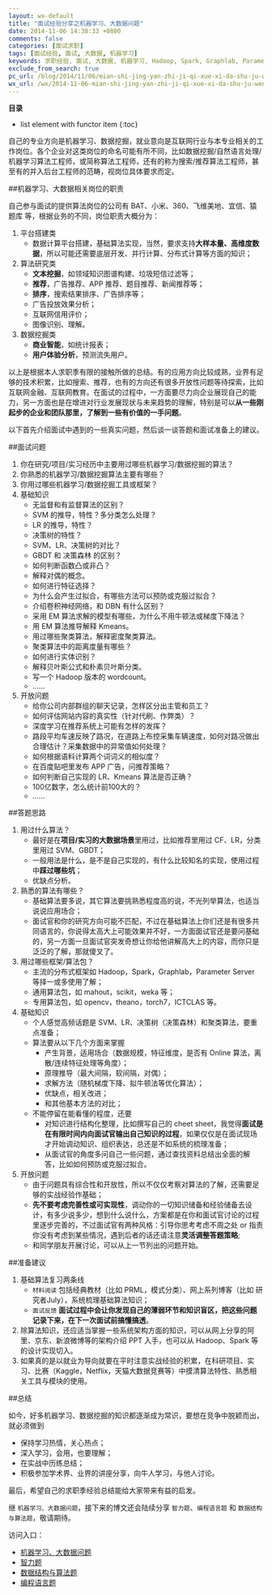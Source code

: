 ```yaml
---
layout: wx-default
title: "面试经验分享之机器学习、大数据问题"
date: 2014-11-06 14:38:33 +0800
comments: false
categories: [面试求职]
tags: [面试经验, 面试, 大数据, 机器学习]
keywords: 求职经验, 面试, 大数据, 机器学习, Hadoop, Spark, Graphlab, Parameter Server, mahout, scikit, weka, opencv, theano, torch7, ICTCLAS
exclude_from_search: true
pc_url: /blog/2014/11/06/mian-shi-jing-yan-zhi-ji-qi-xue-xi-da-shu-ju-wen-ti/
wx_url: /wx/2014-11-06-mian-shi-jing-yan-zhi-ji-qi-xue-xi-da-shu-ju-wen-ti.html
---
```


__目录__

* list element with functor item
{:toc}

<!-- excerpt start -->

自己的专业方向是机器学习、数据挖掘，就业意向是互联网行业与本专业相关的工作岗位。各个企业对这类岗位的命名可能有所不同，比如数据挖掘/自然语言处理/机器学习算法工程师，或简称算法工程师，还有的称为搜索/推荐算法工程师，甚至有的并入后台工程师的范畴，视岗位具体要求而定。

##机器学习、大数据相关岗位的职责

自己参与面试的提供算法岗位的公司有 BAT、小米、360、飞维美地、宜信、猿题库 等，根据业务的不同，岗位职责大概分为：

1. 平台搭建类
	- 数据计算平台搭建，基础算法实现，当然，要求支持**大样本量、高维度数据**，所以可能还需要底层开发、并行计算、分布式计算等方面的知识；
2. 算法研究类
	- **文本挖掘**，如领域知识图谱构建、垃圾短信过滤等；
	- **推荐**，广告推荐、APP 推荐、题目推荐、新闻推荐等；
	- **排序**，搜索结果排序、广告排序等；
	- 广告投放效果分析；
	- 互联网信用评价；
	- 图像识别、理解。
3. 数据挖掘类
	- **商业智能**，如统计报表；
	- **用户体验分析**，预测流失用户。

以上是根据本人求职季有限的接触所做的总结。有的应用方向比较成熟，业界有足够的技术积累，比如搜索、推荐，也有的方向还有很多开放性问题等待探索，比如互联网金融、互联网教育。在面试的过程中，一方面要尽力向企业展现自己的能力，另一方面也是在增进对行业发展现状与未来趋势的理解，特别是可以**从一些刚起步的企业和团队那里，了解到一些有价值的一手问题**。

以下首先介绍面试中遇到的一些真实问题，然后谈一谈答题和面试准备上的建议。

<!-- excerpt end -->

##面试问题

1. 你在研究/项目/实习经历中主要用过哪些机器学习/数据挖掘的算法？
2. 你熟悉的机器学习/数据挖掘算法主要有哪些？
3. 你用过哪些机器学习/数据挖掘工具或框架？
4. 基础知识
	- 无监督和有监督算法的区别？
	- SVM 的推导，特性？多分类怎么处理？
	- LR 的推导，特性？
	- 决策树的特性？
	- SVM、LR、决策树的对比？
	- GBDT 和 决策森林 的区别？
	- 如何判断函数凸或非凸？
	- 解释对偶的概念。
	- 如何进行特征选择？
	- 为什么会产生过拟合，有哪些方法可以预防或克服过拟合？
	- 介绍卷积神经网络，和 DBN 有什么区别？
	- 采用 EM 算法求解的模型有哪些，为什么不用牛顿法或梯度下降法？
	- 用 EM 算法推导解释 Kmeans。
	- 用过哪些聚类算法，解释密度聚类算法。
	- 聚类算法中的距离度量有哪些？
	- 如何进行实体识别？
	- 解释贝叶斯公式和朴素贝叶斯分类。
	- 写一个 Hadoop 版本的 wordcount。
	- ……
5. 开放问题
	- 给你公司内部群组的聊天记录，怎样区分出主管和员工？
	- 如何评估网站内容的真实性（针对代刷、作弊类）？
	- 深度学习在推荐系统上可能有怎样的发挥？
	- 路段平均车速反映了路况，在道路上布控采集车辆速度，如何对路况做出合理估计？采集数据中的异常值如何处理？
	- 如何根据语料计算两个词词义的相似度？
	- 在百度贴吧里发布 APP 广告，问推荐策略？
	- 如何判断自己实现的 LR、Kmeans 算法是否正确？
	- 100亿数字，怎么统计前100大的？
	- ……

##答题思路

1. 用过什么算法？
	- 最好是在**项目/实习的大数据场景**里用过，比如推荐里用过 CF、LR，分类里用过 SVM、GBDT；
	- 一般用法是什么，是不是自己实现的，有什么比较知名的实现，使用过程中**踩过哪些坑**；
	- 优缺点分析。
2. 熟悉的算法有哪些？
	- 基础算法要多说，其它算法要挑熟悉程度高的说，不光列举算法，也适当说说应用场合；
	- 面试官和你的研究方向可能不匹配，不过在基础算法上你们还是有很多共同语言的，你说得太高大上可能效果并不好，一方面面试官还是要问基础的，另一方面一旦面试官突发奇想让你给他讲解高大上的内容，而你只是泛泛的了解，那就傻叉了。
3. 用过哪些框架/算法包？
	- 主流的分布式框架如 Hadoop，Spark，Graphlab，Parameter Server 等择一或多使用了解；
	- 通用算法包，如 mahout，scikit，weka 等；
	- 专用算法包，如 opencv，theano，torch7，ICTCLAS 等。
4. 基础知识
	- 个人感觉高频话题是 SVM、LR、决策树（决策森林）和聚类算法，要重点准备；
	- 算法要从以下几个方面来掌握
		- 产生背景，适用场合（数据规模，特征维度，是否有 Online 算法，离散/连续特征处理等角度）；
		- 原理推导（最大间隔，软间隔，对偶）；
		- 求解方法（随机梯度下降、拟牛顿法等优化算法）；
		- 优缺点，相关改进；
		- 和其他基本方法的对比；
	- 不能停留在能看懂的程度，还要
		- 对知识进行结构化整理，比如撰写自己的 cheet sheet，我觉得**面试是在有限时间内向面试官输出自己知识的过程**，如果仅仅是在面试现场才开始调动知识、组织表达，总还是不如系统的梳理准备；
		- 从面试官的角度多问自己一些问题，通过查找资料总结出全面的解答，比如如何预防或克服过拟合。
5. 开放问题
	- 由于问题具有综合性和开放性，所以不仅仅考察对算法的了解，还需要足够的实战经验作基础；
	- **先不要考虑完善性或可实现性**，调动你的一切知识储备和经验储备去设计，有多少说多少，想到什么说什么，方案都是在你和面试官讨论的过程里逐步完善的，不过面试官有两种风格：引导你思考考虑不周之处 or 指责你没有考虑到某些情况，遇到后者的话还请注意**灵活调整答题策略**;
	- 和同学朋友开展讨论，可以从上一节列出的问题开始。	

##准备建议

1. 基础算法复习两条线
	- `材料阅读` 包括经典教材（比如 PRML，模式分类）、网上系列博客（比如 研究者July），系统梳理基础算法知识；
	- `面试反馈` **面试过程中会让你发现自己的薄弱环节和知识盲区，把这些问题记录下来，在下一次面试前搞懂搞透**。
2. 除算法知识，还应适当掌握一些系统架构方面的知识，可以从网上分享的阿里、京东、新浪微博等的架构介绍 PPT 入手，也可以从 Hadoop、Spark 等的设计实现切入。
3. 如果真的是以就业为导向就要在平时注意实战经验的积累，在科研项目、实习、比赛（Kaggle，Netflix，天猫大数据竞赛等）中摸清算法特性、熟悉相关工具与模块的使用。

##总结

如今，好多机器学习、数据挖掘的知识都逐渐成为常识，要想在竞争中脱颖而出，就必须做到

- 保持学习热情，关心热点；
- 深入学习，会用，也要理解；
- 在实战中历练总结；
- 积极参加学术界、业界的讲座分享，向牛人学习，与他人讨论。

最后，希望自己的求职季经验总结能给大家带来有益的启发。

继 `机器学习、大数据问题`，接下来的博文还会陆续分享 `智力题`、`编程语言题` 和 `数据结构与算法题`，敬请期待。

访问入口：

- [机器学习、大数据问题](/wx/2014-11-06-mian-shi-jing-yan-zhi-ji-qi-xue-xi-da-shu-ju-wen-ti.html)
- [智力题](/wx/2014-11-07-mian-shi-jing-yan-fen-xiang-zhi-zhi-li-ti.html)
- [数据结构与算法题](/wx/2014-11-18-mian-shi-jing-yan-fen-xiang-zhi-shu-ju-jie-gou-suan-fa-fen-xiang.html)
- [编程语言题](/wx/2014-11-25-mian-shi-jing-yan-fen-xiang-zhi-bian-cheng-yu-yan-ti.html)